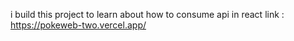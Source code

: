 i build this project to learn about how to consume api in react 
link : https://pokeweb-two.vercel.app/
